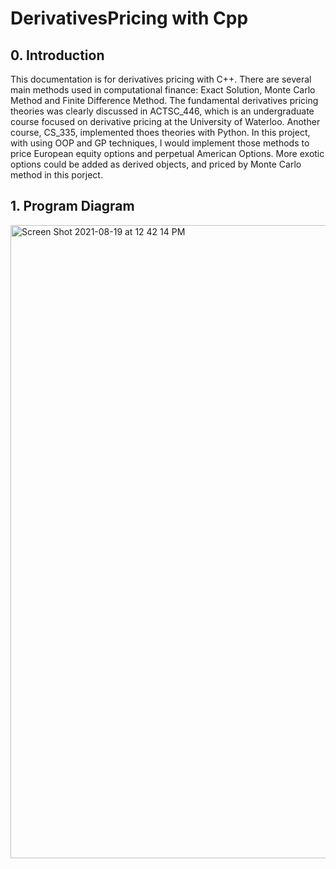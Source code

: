 # DerivativesPricing with Cpp
## 0. Introduction
This documentation is for derivatives pricing with C++. There are several main methods used in computational finance: Exact Solution, Monte Carlo Method and Finite Difference Method. The fundamental derivatives pricing theories was clearly discussed in ACTSC_446, which is an undergraduate course focused on derivative pricing at the University of Waterloo. Another course, CS_335, implemented thoes theories with Python. In this project, with using OOP and GP techniques, I would implement those methods to price European equity options and perpetual American Options. More exotic options could be added as derived objects, and priced by Monte Carlo method in this porject. 
## 1. Program Diagram
<img width="1013" alt="Screen Shot 2021-08-19 at 12 42 14 PM" src="https://user-images.githubusercontent.com/77627723/130109175-e4d89f61-156e-4606-8ea4-b27cd1134d4e.png">

